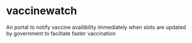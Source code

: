 # vaccinewatch
An portal to notify vaccine availibility immediately when slots are updated by government to faciltate faster vaccination

